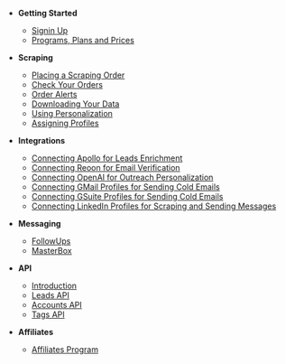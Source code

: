 - **Getting Started**
  - [Signin Up](./docs/basic-users/signin-up.md)
  - [Programs, Plans and Prices](./docs/basic-users/programs-plans-prices.md)

- **Scraping**
  - [Placing a Scraping Order](./docs/basic-users/placing-a-scraping-order.md)
  - [Check Your Orders](./docs/basic-users/check-your-orders.md)
  - [Order Alerts](./docs/basic-users/order-alerts.md)
  - [Downloading Your Data](./docs/basic-users/downloading-your-data.md)
  - [Using Personalization](./docs/basic-users/using-personalization.md)
  - [Assigning Profiles](./docs/basic-users/assigning-profiles.md)

- **Integrations**
  - [Connecting Apollo for Leads Enrichment](./docs/integrations/apollo.md)
  - [Connecting Reoon for Email Verification](./docs/integrations/reoon.md)
  - [Connecting OpenAI for Outreach Personalization](./docs/integrations/openai.md)
  - [Connecting GMail Profiles for Sending Cold Emails](./docs/integrations/gmail.md)
  - [Connecting GSuite Profiles for Sending Cold Emails](./docs/integrations/gsuite.md)
  - [Connecting LinkedIn Profiles for Scraping and Sending Messages](./docs/integrations/linkedin.md)

- **Messaging**
  - [FollowUps](./docs/messaging/followups.md)
  - [MasterBox](./docs/messaging/masterbox.md)

- **API**
  - [Introduction](./docs/api/intro.md)
  - [Leads API](./docs/api/leads.md)
  - [Accounts API](./docs/api/accounts.md)
  - [Tags API](./docs/api/tags.md)

- **Affiliates**
  - [Affiliates Program](./docs/basic-users/6-affiliates-program.md)
